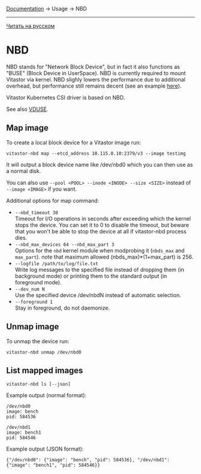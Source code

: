 [Documentation](../../README.md#documentation) → Usage → NBD

-----

[Читать на русском](nbd.ru.md)

# NBD

NBD stands for "Network Block Device", but in fact it also functions as "BUSE"
(Block Device in UserSpace). NBD is currently required to mount Vitastor via kernel.
NBD slighly lowers the performance due to additional overhead, but performance still
remains decent (see an example [here](../performance/comparison1.en.md#vitastor-0-4-0-nbd)).

Vitastor Kubernetes CSI driver is based on NBD.

See also [VDUSE](qemu.en.md#vduse).

## Map image

To create a local block device for a Vitastor image run:

```
vitastor-nbd map --etcd_address 10.115.0.10:2379/v3 --image testimg
```

It will output a block device name like /dev/nbd0 which you can then use as a normal disk.

You can also use `--pool <POOL> --inode <INODE> --size <SIZE>` instead of `--image <IMAGE>` if you want.

Additional options for map command:

* `--nbd_timeout 30` \
  Timeout for I/O operations in seconds after exceeding which the kernel stops
  the device. You can set it to 0 to disable the timeout, but beware that you
  won't be able to stop the device at all if vitastor-nbd process dies.
* `--nbd_max_devices 64 --nbd_max_part 3` \
  Options for the `nbd` kernel module when modprobing it (`nbds_max` and `max_part`).
  note that maximum allowed (nbds_max)*(1+max_part) is 256.
* `--logfile /path/to/log/file.txt` \
  Write log messages to the specified file instead of dropping them (in background mode)
  or printing them to the standard output (in foreground mode).
* `--dev_num N` \
  Use the specified device /dev/nbdN instead of automatic selection.
* `--foreground 1` \
  Stay in foreground, do not daemonize.

## Unmap image

To unmap the device run:

```
vitastor-nbd unmap /dev/nbd0
```

## List mapped images

```
vitastor-nbd ls [--json]
```

Example output (normal format):

```
/dev/nbd0
image: bench
pid: 584536

/dev/nbd1
image: bench1
pid: 584546
```

Example output (JSON format):

```
{"/dev/nbd0": {"image": "bench", "pid": 584536}, "/dev/nbd1": {"image": "bench1", "pid": 584546}}
```

